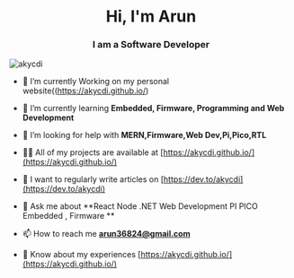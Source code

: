 <h1 align="center">Hi, I'm Arun</h1>
<h3 align="center">I am a Software Developer</h3>

<p align="left"> <img src="https://komarev.com/ghpvc/?username=akycdi&label=Profile%20views&color=0e75b6&style=flat" alt="akycdi" /> </p>

- 🔭 I’m currently Working on my personal website((https://akycdi.github.io/)

- 🌱 I’m currently learning **Embedded, Firmware, Programming and Web Development**

- 🤝 I’m looking for help with **MERN,Firmware,Web Dev,Pi,Pico,RTL**

- 👨‍💻 All of my projects are available at [https://akycdi.github.io/](https://akycdi.github.io/)

- 📝 I want to regularly write articles on [https://dev.to/akycdi](https://dev.to/akycdi)

- 💬 Ask me about **React Node .NET Web Development PI PICO Embedded , Firmware **

- 📫 How to reach me **arun36824@gmail.com**

- 📄 Know about my experiences [https://akycdi.github.io/](https://akycdi.github.io/)

